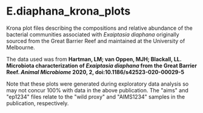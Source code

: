 # E.diaphana_krona_plots
Krona plot files describing the compositions and relative abundance of the bacterial communities associated with _Exaiptasia diaphana_ originally sourced from the Great Barrier Reef and maintained at the University of Melbourne.

The data used was from **Hartman, LM; van Oppen, MJH; Blackall, LL. Microbiota characterization of *Exaiptasia diaphana* from the Great Barrier Reef. *Animal Microbiome* 2020, 2, doi:10.1186/s42523-020-00029-5**

Note that these plots were generated during exploratory data analysis so may not concur 100% with data in the above publication. The "aims" and "ep1234" files relate to the "wild proxy" and "AIMS1234" samples in the publication, respectively.
